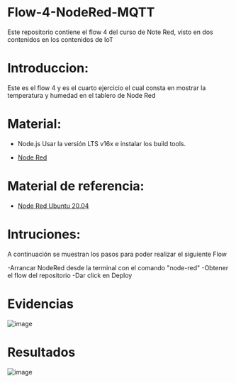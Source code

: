# Flow-4-NodeRed-MQTT
Este repositorio contiene el flow 4 del curso de Note Red, visto en dos contenidos en los contenidos de IoT 

# Introduccion:
Este es el flow 4 y es el cuarto ejercicio el cual consta en mostrar la temperatura y humedad en el tablero de Node Red 

# Material:
- Node.js Usar la versión LTS v16x e instalar los build tools.

- [Node Red](https://nodered.org/docs/getting-started/local)

# Material de referencia:
- [Node Red Ubuntu 20.04](https://edu.codigoiot.com/enrol/index.php?id=817)

# Intruciones: 
A continuación se muestran los pasos para poder realizar el siguiente Flow

-Arrancar NodeRed desde la terminal con el comando "node-red"
-Obtener el flow del repositorio 
-Dar click en Deploy


# Evidencias

![image](https://user-images.githubusercontent.com/111294967/187535008-dd4ca46b-a575-44d0-b509-10843b0ddbae.png)



# Resultados
![image](https://user-images.githubusercontent.com/111294967/187535099-3924c6fe-f060-4332-b4c4-fdf94bc96913.png)

